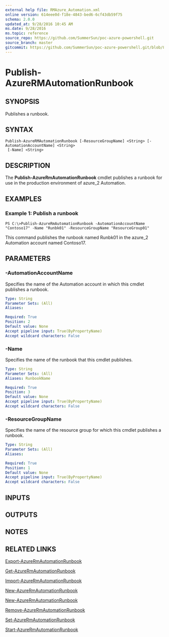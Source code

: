```yaml
---
external help file: RMAzure_Automation.xml
online version: 614eee0d-f18e-4843-bed6-6cf43db59f75
schema: 2.0.0
updated_at: 9/28/2016 10:45 AM
ms.date: 9/28/2016
ms.topic: reference
source_repo: https://github.com/SummerSun/poc-azure-powershell.git
source_branch: master
gitcommit: https://github.com/SummerSun/poc-azure-powershell.git/blob/8903b0f1daa01932ac5fa167f377736de2df6709/azureps-cmdlets-docs/Resource%20Manager/Automation%20Cmdlets/v0.9.8/Publish-AzureRMAutomationRunbook.md
---
```


# Publish-AzureRMAutomationRunbook
## SYNOPSIS
Publishes a runbook.

## SYNTAX

```
Publish-AzureRMAutomationRunbook [-ResourceGroupName] <String> [-AutomationAccountName] <String>
 [-Name] <String>
```

## DESCRIPTION
The **Publish-AzureRmAutomationRunbook** cmdlet publishes a runbook for use in the production environment of azure_2 Automation.

## EXAMPLES

### Example 1: Publish a runbook
```
PS C:\>Publish-AzureRmAutomationRunbook -AutomationAccountName "Contoso17" -Name "Runbk01" -ResourceGroupName "ResourceGroup01"
```

This command publishes the runbook named Runbk01 in the azure_2 Automation account named Contoso17.

## PARAMETERS

### -AutomationAccountName
Specifies the name of the Automation account in which this cmdlet publishes a runbook.

```yaml
Type: String
Parameter Sets: (All)
Aliases: 

Required: True
Position: 2
Default value: None
Accept pipeline input: True(ByPropertyName)
Accept wildcard characters: False
```

### -Name
Specifies the name of the runbook that this cmdlet publishes.

```yaml
Type: String
Parameter Sets: (All)
Aliases: RunbookName

Required: True
Position: 3
Default value: None
Accept pipeline input: True(ByPropertyName)
Accept wildcard characters: False
```

### -ResourceGroupName
Specifies the name of the resource group for which this cmdlet publishes a runbook.

```yaml
Type: String
Parameter Sets: (All)
Aliases: 

Required: True
Position: 1
Default value: None
Accept pipeline input: True(ByPropertyName)
Accept wildcard characters: False
```

## INPUTS

## OUTPUTS

## NOTES

## RELATED LINKS

[Export-AzureRmAutomationRunbook](614eee0d-f18e-4843-bed6-6cf43db59f75)

[Get-AzureRmAutomationRunbook](71da0434-5c0f-498f-91f2-f09117dfa7ca)

[Import-AzureRmAutomationRunbook](6e05b8c0-5782-4580-b4e3-778e951be608)

[New-AzureRmAutomationRunbook](c0de19b6-68a5-46b0-8575-88f229fd2494)

[New-AzureRmAutomationRunbook](c0de19b6-68a5-46b0-8575-88f229fd2494)

[Remove-AzureRmAutomationRunbook](073fedf2-2bbd-4173-946a-b79f88dc3c92)

[Set-AzureRmAutomationRunbook](80b64633-ceab-4609-bb58-e11ab99e9c35)

[Start-AzureRmAutomationRunbook](5c86545a-93dd-4b3c-96b2-fa6ed740448d)

